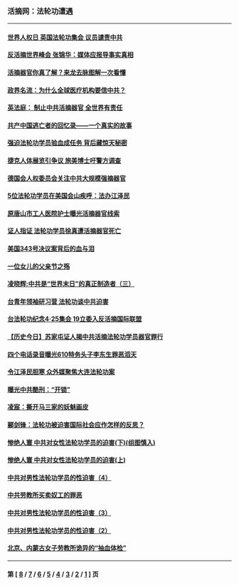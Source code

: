 ### 活摘网：法轮功遭遇
---
#### [世界人权日 英国法轮功集会 议员谴责中共](../../pages/nf5881/n13431763.md?05130430) 
#### [反活摘世界峰会 张锦华：媒体应报导事实真相](../../pages/nf5881/n13278502.md?05130430) 
#### [活摘器官你真了解？来龙去脉图解一次看懂](../../pages/nf5881/n13013820.md?05130430) 
#### [政界名流：为什么全球医疗机构要信中共？](../../pages/nf5881/n11945479.md?05130430) 
#### [英法庭： 制止中共活摘器官 全世界有责任](../../pages/nf5881/n11330691.md?05130430) 
#### [共产中国逃亡者的回忆录——一个真实的故事](../../pages/nf5881/n10918649.md?05130430) 
#### [强迫法轮功学员验血成任务 背后藏惊天秘密](../../pages/nf5881/n4252384.md?05130430) 
#### [捷克人体展览引争议 旅美博士吁警方调查](../../pages/nf5881/n9429187.md?05130430) 
#### [德国会人权委员会关注中共大规模强摘器官](../../pages/nf5881/n8418950.md?05130430) 
#### [5位法轮功学员在美国会山疾呼：法办江泽民](../../pages/nf5881/n8101519.md?05130430) 
#### [原唐山市工人医院护士曝光活摘器官线索](../../pages/nf5881/n8076384.md?05130430) 
#### [证人指证 法轮功学员徐真遭活摘器官死亡](../../pages/nf5881/n8042467.md?05130430) 
#### [美国343号决议案背后的血与泪](../../pages/nf5881/n8020684.md?05130430) 
#### [一位女儿的父亲节之殇](../../pages/nf5881/n8014122.md?05130430) 
#### [凌晓辉:中共是“世界末日”的真正制造者（三）](../../pages/nf5881/n4210333.md?05130430) 
#### [台青年领袖研习营 法轮功谈中共迫害](../../pages/nf5881/n4141857.md?05130430) 
#### [台法轮功纪念4‧25集会 19立委入反活摘国际联盟](../../pages/nf5881/n4141821.md?05130430) 
#### [【历史今日】苏家屯证人揭中共活摘法轮功学员器官罪行](../../pages/nf5881/n4135912.md?05130430) 
#### [四个电话录音曝光610特务头子李东生罪恶滔天](../../pages/nf5881/n4040060.md?05130430) 
#### [令江泽民胆寒 众外媒聚焦大连法轮功案](../../pages/nf5881/n3932671.md?05130430) 
#### [曝光中共酷刑：“开锁”](../../pages/nf5881/n3889373.md?05130430) 
#### [凌宸：撕开马三家的妖魅画皮](../../pages/nf5881/n3849369.md?05130430) 
#### [郦剑锋：法轮功被迫害国际社会应作怎样的反思？](../../pages/nf5881/n3824560.md?05130430) 
#### [惨绝人寰 中共对女性法轮功学员的迫害(下)(组图慎入)](../../pages/nf5881/n3816285.md?05130430) 
#### [惨绝人寰 中共对女性法轮功学员的迫害(上)](../../pages/nf5881/n3815374.md?05130430) 
#### [中共对男性法轮功学员的性迫害（4）](../../pages/nf5881/n3769144.md?05130430) 
#### [中共劳教所买卖奴工的罪恶](../../pages/nf5881/n3769378.md?05130430) 
#### [中共对男性法轮功学员的性迫害（3）](../../pages/nf5881/n3768231.md?05130430) 
#### [中共对男性法轮功学员的性迫害（2）](../../pages/nf5881/n3767211.md?05130430) 
#### [北京、内蒙古女子劳教所诡异的“抽血体检”](../../pages/nf5881/n3753158.md?05130430) 

---
#### 第 [ [8](./8.md?05130430) / [7](./7.md?05130430) / [6](./6.md?05130430) / [5](./5.md?05130430) / [4](./4.md?05130430) / [3](./3.md?05130430) / [2](./2.md?05130430) / [1](./1.md?05130430) ] 页
